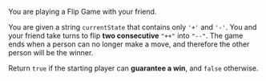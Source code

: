 You are playing a Flip Game with your friend.

You are given a string `currentState` that contains only `'+'` and `'-'`. You and your friend take turns to flip **two consecutive** `"++"` into `"--"`. The game ends when a person can no longer make a move, and therefore the other person will be the winner.

Return `true` if the starting player can **guarantee a win**, and `false` otherwise.